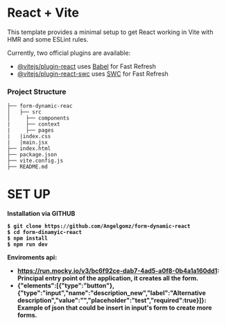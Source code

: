 # React + Vite

This template provides a minimal setup to get React working in Vite with HMR and some ESLint rules.

Currently, two official plugins are available:

- [@vitejs/plugin-react](https://github.com/vitejs/vite-plugin-react/blob/main/packages/plugin-react/README.md) uses [Babel](https://babeljs.io/) for Fast Refresh
- [@vitejs/plugin-react-swc](https://github.com/vitejs/vite-plugin-react-swc) uses [SWC](https://swc.rs/) for Fast Refresh

### Project Structure 
```shell script
├── form-dynamic-reac
│   ├── src
│     ├── components
|     ├── context
|     ├── pages
|   |index.css
|   |main.jsx 
├── index.html
├── package.json
├── vite.config.js
├── README.md
```
# SET UP 
<strong> Installation via GITHUB </string>
```shell script
$ git clone https://github.com/Angelgomz/form-dynamic-react 
$ cd form-dinamyic-react
$ npm install 
$ npm run dev
```

**Enviroments api**:
* https://run.mocky.io/v3/bc6f92ce-dab7-4ad5-a0f8-0b4a1a160dd1: Principal entry point of the application, it creates all the form. 
* {"elements":[{"type":"button"},{"type":"input","name":"description_new","label":"Alternative description","value":"","placeholder":"test","required":true}]}: Example of json that could be insert in input's form to create more forms.
